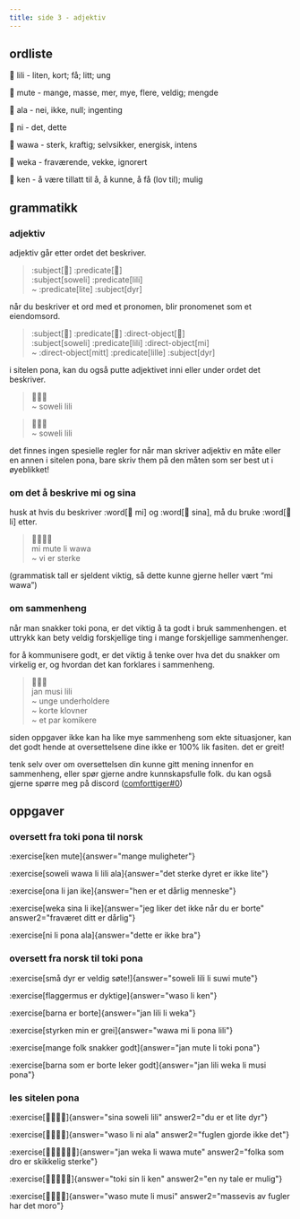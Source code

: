 ```yaml
---
title: side 3 - adjektiv 
---
```


## ordliste

󱤨 lili - liten, kort; få; litt; ung

󱤼 mute - mange, masse, mer, mye, flere, veldig; mengde

󱤂 ala - nei, ikke, null; ingenting

󱥁 ni - det, dette

󱥵 wawa - sterk, kraftig; selvsikker, energisk, intens

󱥶 weka - fraværende, vekke, ignorert

󱤘 ken - å være tillatt til å, å kunne, å få (lov til); mulig


## grammatikk
### adjektiv

adjektiv går etter ordet det beskriver.

> :subject[󱥢] :predicate[󱤨] \
> :subject[soweli] :predicate[lili] \
> ~ :predicate[lite] :subject[dyr]

 når du beskriver et ord med et pronomen, blir pronomenet som et eiendomsord. 

> :subject[󱥢] :predicate[󱤨] :direct-object[󱤴] \
> :subject[soweli] :predicate[lili] :direct-object[mi] \
> ~ :direct-object[mitt] :predicate[lille] :subject[dyr]

i sitelen pona, kan du også putte adjektivet inni eller under ordet det beskriver.

> 󱥢󱦖󱤨 \
> ~ soweli lili

> 󱥢󱦕󱤨 \
> ~ soweli lili

det finnes ingen spesielle regler for når man skriver adjektiv en måte eller en annen i sitelen pona, bare skriv them på den måten som ser best ut i øyeblikket!

### om det å beskrive mi og sina

husk at hvis du beskriver :word[󱤴 mi] og :word[󱥞 sina], må du bruke :word[󱤧 li] etter.

> 󱤴󱤼󱤧󱥵 \
> mi mute li wawa \
> ~ vi er sterke

(grammatisk tall er sjeldent viktig, så dette kunne gjerne heller vært “mi wawa”)

### om sammenheng

når man snakker toki pona, er det viktig å ta godt i bruk sammenhengen. et uttrykk kan bety veldig forskjellige ting i mange forskjellige sammenhenger.

for å kommunisere godt, er det viktig å tenke over hva det du snakker om virkelig er, og hvordan det kan forklares i sammenheng.

> 󱤑󱤻󱤨 \
> jan musi lili \
> ~ unge underholdere \
> ~ korte klovner \
> ~ et par komikere

siden oppgaver ikke kan ha like mye sammenheng som ekte situasjoner, kan det godt hende at oversettelsene dine ikke er 100% lik fasiten. det er greit!

tenk selv over om oversettelsen din kunne gitt mening innenfor en sammenheng, eller spør gjerne andre kunnskapsfulle folk. du kan også gjerne spørre meg på discord ([comforttiger#0](https://discord.com/users/152843864342790145))

## oppgaver
### oversett fra toki pona til norsk
:exercise[ken mute]{answer="mange muligheter"}

:exercise[soweli wawa li lili ala]{answer="det sterke dyret er ikke lite"}

:exercise[ona li jan ike]{answer="hen er et dårlig menneske"}

:exercise[weka sina li ike]{answer="jeg liker det ikke når du er borte" answer2="fraværet ditt er dårlig"}

:exercise[ni li pona ala]{answer="dette er ikke bra"}

### oversett fra norsk til toki pona
:exercise[små dyr er veldig søte!]{answer="soweli lili li suwi mute"}

:exercise[flaggermus er dyktige]{answer="waso li ken"}

:exercise[barna er borte]{answer="jan lili li weka"}

:exercise[styrken min er grei]{answer="wawa mi li pona lili"}

:exercise[mange folk snakker godt]{answer="jan mute li toki pona"}

:exercise[barna som er borte leker godt]{answer="jan lili weka li musi pona"}

### les sitelen pona
:exercise[󱥞󱥢󱦕󱤨]{answer="sina soweli lili" answer2="du er et lite dyr"}

:exercise[󱥴󱤧󱥁󱤂]{answer="waso li ni ala" answer2="fuglen gjorde ikke det"}

:exercise[󱤑󱦖󱥶󱤧󱥵󱤼]{answer="jan weka li wawa mute" answer2="folka som dro er skikkelig sterke"}

:exercise[󱥬󱦖󱥝󱤧󱤘]{answer="toki sin li ken" answer2="en ny tale er mulig"}

:exercise[󱥴󱤼󱤧󱤻]{answer="waso mute li musi" answer2="massevis av fugler har det moro"}